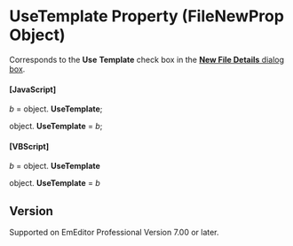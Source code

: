 # UseTemplate Property (FileNewProp Object)

Corresponds to the **Use**
**Template** check box in the
[**New File Details** dialog box](../../dlg/properties/file/new_details/index).

#### \[JavaScript\]

_b_ =
object. **UseTemplate**;

object. **UseTemplate** = _b_;

#### \[VBScript\]

_b_ =
object. **UseTemplate**

object. **UseTemplate** = _b_

## Version

Supported on EmEditor Professional Version 7.00 or later.
